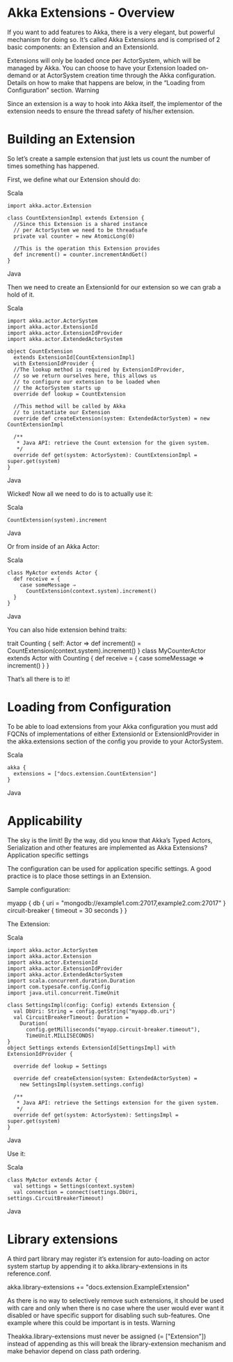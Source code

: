 # Akka Extensions - Overview

If you want to add features to Akka, there is a very elegant, but powerful mechanism for doing so. It’s called Akka Extensions and is comprised of 2 basic components: an Extension and an ExtensionId.

Extensions will only be loaded once per ActorSystem, which will be managed by Akka. You can choose to have your Extension loaded on-demand or at ActorSystem creation time through the Akka configuration. Details on how to make that happens are below, in the “Loading from Configuration” section.
Warning

Since an extension is a way to hook into Akka itself, the implementor of the extension needs to ensure the thread safety of his/her extension.

# Building an Extension

So let’s create a sample extension that just lets us count the number of times something has happened.

First, we define what our Extension should do:

Scala

    import akka.actor.Extension

    class CountExtensionImpl extends Extension {
      //Since this Extension is a shared instance
      // per ActorSystem we need to be threadsafe
      private val counter = new AtomicLong(0)

      //This is the operation this Extension provides
      def increment() = counter.incrementAndGet()
    }

Java

Then we need to create an ExtensionId for our extension so we can grab a hold of it.

Scala

    import akka.actor.ActorSystem
    import akka.actor.ExtensionId
    import akka.actor.ExtensionIdProvider
    import akka.actor.ExtendedActorSystem

    object CountExtension
      extends ExtensionId[CountExtensionImpl]
      with ExtensionIdProvider {
      //The lookup method is required by ExtensionIdProvider,
      // so we return ourselves here, this allows us
      // to configure our extension to be loaded when
      // the ActorSystem starts up
      override def lookup = CountExtension

      //This method will be called by Akka
      // to instantiate our Extension
      override def createExtension(system: ExtendedActorSystem) = new CountExtensionImpl

      /**
       * Java API: retrieve the Count extension for the given system.
       */
      override def get(system: ActorSystem): CountExtensionImpl = super.get(system)
    }

Java

Wicked! Now all we need to do is to actually use it:

Scala

    CountExtension(system).increment

Java

Or from inside of an Akka Actor:

Scala


    class MyActor extends Actor {
      def receive = {
        case someMessage ⇒
          CountExtension(context.system).increment()
      }
    }

Java

You can also hide extension behind traits:


trait Counting { self: Actor ⇒
  def increment() = CountExtension(context.system).increment()
}
class MyCounterActor extends Actor with Counting {
  def receive = {
    case someMessage ⇒ increment()
  }
}

That’s all there is to it!

# Loading from Configuration

To be able to load extensions from your Akka configuration you must add FQCNs of implementations of either ExtensionId or ExtensionIdProvider in the akka.extensions section of the config you provide to your ActorSystem.

Scala

    akka {
      extensions = ["docs.extension.CountExtension"]
    }

Java


# Applicability

The sky is the limit! By the way, did you know that Akka’s Typed Actors, Serialization and other features are implemented as Akka Extensions?
Application specific settings

The configuration can be used for application specific settings. A good practice is to place those settings in an Extension.

Sample configuration:

myapp {
  db {
    uri = "mongodb://example1.com:27017,example2.com:27017"
  }
  circuit-breaker {
    timeout = 30 seconds
  }
}

The Extension:

Scala

    import akka.actor.ActorSystem
    import akka.actor.Extension
    import akka.actor.ExtensionId
    import akka.actor.ExtensionIdProvider
    import akka.actor.ExtendedActorSystem
    import scala.concurrent.duration.Duration
    import com.typesafe.config.Config
    import java.util.concurrent.TimeUnit

    class SettingsImpl(config: Config) extends Extension {
      val DbUri: String = config.getString("myapp.db.uri")
      val CircuitBreakerTimeout: Duration =
        Duration(
          config.getMilliseconds("myapp.circuit-breaker.timeout"),
          TimeUnit.MILLISECONDS)
    }
    object Settings extends ExtensionId[SettingsImpl] with ExtensionIdProvider {

      override def lookup = Settings

      override def createExtension(system: ExtendedActorSystem) =
        new SettingsImpl(system.settings.config)

      /**
       * Java API: retrieve the Settings extension for the given system.
       */
      override def get(system: ActorSystem): SettingsImpl = super.get(system)
    }

Java

Use it:

Scala


    class MyActor extends Actor {
      val settings = Settings(context.system)
      val connection = connect(settings.DbUri, settings.CircuitBreakerTimeout)

Java


# Library extensions

A third part library may register it’s extension for auto-loading on actor system startup by appending it to akka.library-extensions in its reference.conf.

akka.library-extensions += "docs.extension.ExampleExtension"

As there is no way to selectively remove such extensions, it should be used with care and only when there is no case where the user would ever want it disabled or have specific support for disabling such sub-features. One example where this could be important is in tests.
Warning

Theakka.library-extensions must never be assigned (= ["Extension"]) instead of appending as this will break the library-extension mechanism and make behavior depend on class path ordering.
